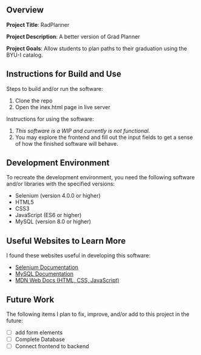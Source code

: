 ## Overview

**Project Title**: RadPlanner

**Project Description**: A better version of Grad Planner

**Project Goals**: Allow students to plan paths to their graduation using the BYU-I catalog.

## Instructions for Build and Use

Steps to build and/or run the software:

1. Clone the repo
2. Open the inex.html page in live server

Instructions for using the software:

1. *This software is a WIP and currently is not functional.*
2. You may explore the frontend and fill out the input fields to get a sense of how the finished software will behave.

## Development Environment 

To recreate the development environment, you need the following software and/or libraries with the specified versions:

* Selenium (version 4.0.0 or higher)
* HTML5
* CSS3
* JavaScript (ES6 or higher)
* MySQL (version 8.0 or higher)

## Useful Websites to Learn More

I found these websites useful in developing this software:

* [Selenium Documentation](https://www.selenium.dev/documentation/)
* [MySQL Documentation](https://dev.mysql.com/doc/)
* [MDN Web Docs (HTML, CSS, JavaScript)](https://developer.mozilla.org/en-US/docs/Web)

## Future Work

The following items I plan to fix, improve, and/or add to this project in the future:

* [ ] add form elements
* [ ] Complete Database
* [ ] Connect frontend to backend
